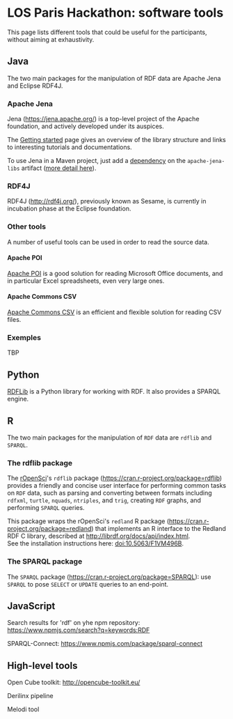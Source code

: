 # LOS Paris Hackathon: software tools #

This page lists different tools that could be useful for the participants, without aiming at exhaustivity.

## Java

The two main packages for the manipulation of RDF data are Apache Jena and Eclipse RDF4J.

### Apache Jena

Jena (https://jena.apache.org/) is a top-level project of the Apache foundation, and actively developed under its auspices.

The [Getting started](https://jena.apache.org/getting_started/index.html) page gives an overview of the library structure and links to interesting tutorials and documentations.

To use Jena in a Maven project, just add a [dependency](https://mvnrepository.com/artifact/org.apache.jena/apache-jena-libs) on the `apache-jena-libs` artifact ([more detail here](https://jena.apache.org/download/maven.html)).

### RDF4J

RDF4J (http://rdf4j.org/), previously known as Sesame, is currently in incubation phase at the Eclipse foundation.

### Other tools

A number of useful tools can be used in order to read the source data.

#### Apache POI

[Apache POI](https://poi.apache.org/) is a good solution for reading Microsoft Office documents, and in particular Excel spreadsheets, even very large ones.

#### Apache Commons CSV

[Apache Commons CSV](https://commons.apache.org/proper/commons-csv/) is an efficient and flexible solution for reading CSV files.

### Exemples

TBP


## Python

[RDFLib](https://pypi.org/project/rdflib/) is a Python library for working with RDF. It also provides a SPARQL engine.

## R

The two main packages for the manipulation of `RDF` data are `rdflib` and `SPARQL`.

### The rdflib package

The [rOpenSci](https://ropensci.org/)'s `rdflib` package (https://cran.r-project.org/package=rdflib) provides a friendly and concise user interface for performing common tasks on `RDF` data, such as parsing and converting between formats including `rdfxml`, `turtle`, `nquads`, `ntriples`, and `trig`, creating `RDF` graphs, and performing `SPARQL` queries.  

This package wraps the rOpenSci's `redland` R package (https://cran.r-project.org/package=redland) that implements an R interface to the Redland RDF C library,
described at http://librdf.org/docs/api/index.html.  
See the installation instructions here: [doi:10.5063/F1VM496B](http://doi.org/10.5063/F1VM496B).

### The SPARQL package

The `SPARQL` package (https://cran.r-project.org/package=SPARQL): use `SPARQL` to pose `SELECT` or `UPDATE` queries to an end-point.

## JavaScript

Search results for 'rdf' on yhe npm repository: https://www.npmjs.com/search?q=keywords:RDF

SPARQL-Connect: https://www.npmjs.com/package/sparql-connect


## High-level tools

Open Cube toolkit: http://opencube-toolkit.eu/

Derilinx pipeline

Melodi tool
